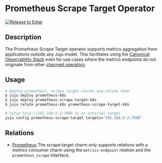 # Prometheus Scrape Target Operator

[![Release to Edge](https://github.com/canonical/prometheus-scrape-target-k8s-operator/actions/workflows/release-edge.yaml/badge.svg)](https://github.com/canonical/prometheus-scrape-target-k8s-operator/actions/workflows/release-edge.yaml)

## Description

The Prometheus Scrape Target operator supports metrics aggregation
from applications outside any Juju model. This facilitates using the
[Canonical Observability Stack](https://charmhub.io/cos-lite) even for
use cases where the metrics endpoints do not originate from other
[charmed operators](https://charmhub.io/).

## Usage

```sh
# Deploy prometheus, scrape target charms and relate them
$ juju deploy prometheus-k8s
$ juju deploy prometheus-scrape-target-k8s
$ juju relate prometheus-k8s prometheus-scrape-target-k8s

# Setup http://192.168.5.2:7000 as an external target
juju config prometheus-scrape-target targets="192.168.5.2:7000"
```

## Relations

- [Prometheus](https://charmhub.io/prometheus-k8s) The scrape target
  charm only supports relations with a metrics consumer charm using the
  `metrics-endpoint` relation and the `prometheus_scrape` interface.
